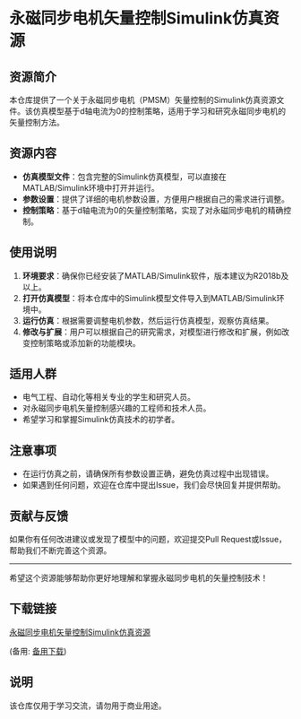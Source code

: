 # 永磁同步电机矢量控制Simulink仿真资源

## 资源简介

本仓库提供了一个关于永磁同步电机（PMSM）矢量控制的Simulink仿真资源文件。该仿真模型基于d轴电流为0的控制策略，适用于学习和研究永磁同步电机的矢量控制方法。

## 资源内容

- **仿真模型文件**：包含完整的Simulink仿真模型，可以直接在MATLAB/Simulink环境中打开并运行。
- **参数设置**：提供了详细的电机参数设置，方便用户根据自己的需求进行调整。
- **控制策略**：基于d轴电流为0的矢量控制策略，实现了对永磁同步电机的精确控制。

## 使用说明

1. **环境要求**：确保你已经安装了MATLAB/Simulink软件，版本建议为R2018b及以上。
2. **打开仿真模型**：将本仓库中的Simulink模型文件导入到MATLAB/Simulink环境中。
3. **运行仿真**：根据需要调整电机参数，然后运行仿真模型，观察仿真结果。
4. **修改与扩展**：用户可以根据自己的研究需求，对模型进行修改和扩展，例如改变控制策略或添加新的功能模块。

## 适用人群

- 电气工程、自动化等相关专业的学生和研究人员。
- 对永磁同步电机矢量控制感兴趣的工程师和技术人员。
- 希望学习和掌握Simulink仿真技术的初学者。

## 注意事项

- 在运行仿真之前，请确保所有参数设置正确，避免仿真过程中出现错误。
- 如果遇到任何问题，欢迎在仓库中提出Issue，我们会尽快回复并提供帮助。

## 贡献与反馈

如果你有任何改进建议或发现了模型中的问题，欢迎提交Pull Request或Issue，帮助我们不断完善这个资源。

---

希望这个资源能够帮助你更好地理解和掌握永磁同步电机的矢量控制技术！

## 下载链接
[永磁同步电机矢量控制Simulink仿真资源](https://pan.quark.cn/s/8cb5284e4153) 

(备用: [备用下载](https://pan.baidu.com/s/1jKkXjZQCJvuDRPihM-ZqYw?pwd=1234))

## 说明

该仓库仅用于学习交流，请勿用于商业用途。
